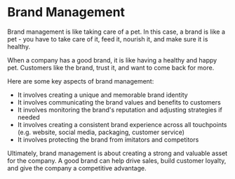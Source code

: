 # Brand Management

Brand management is like taking care of a pet. In this case, a brand is like a pet - you have to take care of it, feed it, nourish it, and make sure it is healthy.

When a company has a good brand, it is like having a healthy and happy pet. Customers like the brand, trust it, and want to come back for more. 

Here are some key aspects of brand management:

- It involves creating a unique and memorable brand identity
- It involves communicating the brand values and benefits to customers
- It involves monitoring the brand's reputation and adjusting strategies if needed
- It involves creating a consistent brand experience across all touchpoints (e.g. website, social media, packaging, customer service)
- It involves protecting the brand from imitators and competitors

Ultimately, brand management is about creating a strong and valuable asset for the company. A good brand can help drive sales, build customer loyalty, and give the company a competitive advantage.
